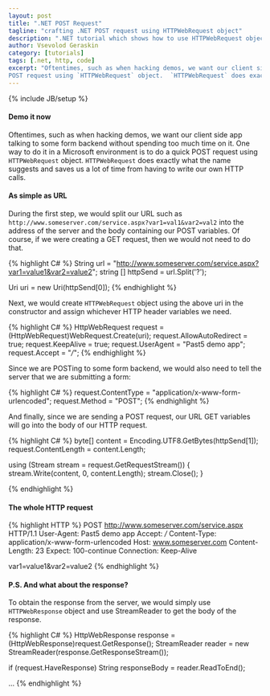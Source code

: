 ```yaml
---
layout: post
title: ".NET POST Request"
tagline: "crafting .NET POST request using HTTPWebRequest object"
description: ".NET tutorial which shows how to use HTTPWebRequest object in order to quickly create a manual POST request"
author: Vsevolod Geraskin
category: [tutorials]
tags: [.net, http, code]
excerpt: "Oftentimes, such as when hacking demos, we want our client side app talking to some form backend without spending too much time on it. One way to do it in a Microsoft environment is to do a quick 
POST request using `HTTPWebRequest` object.  `HTTPWebRequest` does exactly what the name suggests and saves us a lot of time from having to write our own HTTP calls."
---
```

{% include JB/setup %}

#### Demo it now
Oftentimes, such as when hacking demos, we want our client side app talking to some form backend without spending too much time on it. One way to do it in a Microsoft environment is to do a quick 
POST request using `HTTPWebRequest` object.  `HTTPWebRequest` does exactly what the name suggests and saves us a lot of time from having to write our own HTTP calls.

#### As simple as URL
During the first step, we would split our URL such as `http://www.someserver.com/service.aspx?var1=val1&var2=val2` into the address 
of the server and the body containing our POST variables.  Of course, if we were creating a GET request, then we would not need to do that.

{% highlight C# %}
String url = "http://www.someserver.com/service.aspx?var1=value1&var2=value2";
string [] httpSend = url.Split('?');

Uri uri = new Uri(httpSend[0]);
{% endhighlight %}

Next, we would create `HTTPWebRequest` object using the above uri in the constructor and assign whichever HTTP header variables we need.

{% highlight C# %}
HttpWebRequest request = (HttpWebRequest)WebRequest.Create(uri);
request.AllowAutoRedirect = true;
request.KeepAlive = true;
request.UserAgent = "Past5 demo app";
request.Accept = "*/*";
{% endhighlight %}

Since we are POSTing to some form backend, we would also need to tell the server that we are submitting a form:

{% highlight C# %}
request.ContentType = "application/x-www-form-urlencoded";
request.Method = "POST";
{% endhighlight %}

And finally, since we are sending a POST request, our URL GET variables will go into the body of our HTTP request.

{% highlight C# %}
byte[] content = Encoding.UTF8.GetBytes(httpSend[1]);
request.ContentLength = content.Length;
	
using (Stream stream = request.GetRequestStream()) {
	stream.Write(content, 0, content.Length);
	stream.Close();
}
                
{% endhighlight %}

#### The whole HTTP request
{% highlight HTTP %}
POST http://www.someserver.com/service.aspx HTTP/1.1
User-Agent: Past5 demo app
Accept: */*
Content-Type: application/x-www-form-urlencoded
Host: www.someserver.com
Content-Length: 23
Expect: 100-continue
Connection: Keep-Alive

var1=value1&var2=value2
{% endhighlight %}

#### P.S. And what about the response?
To obtain the response from the server, we would simply use `HTTPWebResponse` object and use StreamReader to get the body of the response.

{% highlight C# %}
HttpWebResponse response = (HttpWebResponse)request.GetResponse();
StreamReader reader = new StreamReader(response.GetResponseStream());
	
if (request.HaveResponse) String responseBody = reader.ReadToEnd();
	
...
{% endhighlight %}